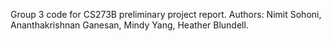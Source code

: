 Group 3 code for CS273B preliminary project report.
Authors: Nimit Sohoni, Ananthakrishnan Ganesan, Mindy Yang, Heather Blundell.
